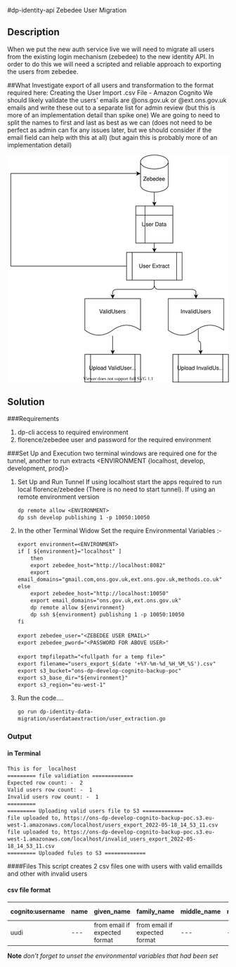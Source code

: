 #dp-identity-api Zebedee User Migration
## Description

When we put the new auth service live we will need to migrate all users from the existing login mechanism (zebedee) to the new identity API. In order to do this we will need a scripted and reliable approach to exporting the users from zebedee.

##What
Investigate export of all users and transformation to the format required here: Creating the User Import .csv File - Amazon Cognito
We should likely validate the users' emails are @ons.gov.uk or @ext.ons.gov.uk emails and write these out to a separate list for admin review (but this is more of an implementation detail than spike one)
We are going to need to split the names to first and last as best as we can (does not need to be perfect as admin can fix any issues later, but we should consider if the email field can help with this at all) (but again this is probably more of an implementation detail)

![dataflow](dataflow.drawio.svg)

## Solution 
###Requirements 
1.  dp-cli access to required environment
2.  florence/zebedee user and password for the required environment

###Set Up and Execution
two terminal windows are required  one for the tunnel, another to run extracts 
<ENVIRONMENT {localhost, develop, development, prod}>
1. Set Up and Run Tunnel
    If using localhost start the apps required to run local florence/zebedee (There is no need to start tunnel).
    If using an remote environment version
    ```shell
    dp remote allow <ENVIRONMENT>
    dp ssh develop publishing 1 -p 10050:10050
    ```
2. In the other Terminal Widow 
    Set the require  Environmental Variables :-
    ``` shell 
    export environment=<ENVIRONMENT>
    if [ ${environment}="localhost" ]
        then
        export zebedee_host="http://localhost:8082" 
        export email_domains="gmail.com,ons.gov.uk,ext.ons.gov.uk,methods.co.uk"
    else 
        export zebedee_host="http://localhost:10050"
        export email_domains="ons.gov.uk,ext.ons.gov.uk"
        dp remote allow ${environment}
        dp ssh ${environment} publishing 1 -p 10050:10050
    fi

    export zebedee_user="<ZEBEDEE USER EMAIL>"
    export zebedee_pword="<PASSWORD FOR ABOVE USER>"
    
    export tmpfilepath="<fullpath for a temp file>"
    export filename="users_export_$(date '+%Y-%m-%d_%H_%M_%S').csv"
    export s3_bucket="ons-dp-develop-cognito-backup-poc"
    export s3_base_dir="${environment}"
    export s3_region="eu-west-1"

4. Run the code....
   ``` shell
   go run dp-identity-data-migration/userdataextraction/user_extraction.go
   ```

### Output
#### in Terminal 
```
This is for  localhost
========= file validiation =============
Expected row count: -  2
Valid users row count: -  1
Invalid users row count: -  1
=========
========= Uploading valid users file to S3 =============
file uploaded to, https://ons-dp-develop-cognito-backup-poc.s3.eu-west-1.amazonaws.com/localhost/users_export_2022-05-18_14_53_11.csv
file uploaded to, https://ons-dp-develop-cognito-backup-poc.s3.eu-west-1.amazonaws.com/localhost/invalid_users_export_2022-05-18_14_53_11.csv
========= Uploaded fules to S3 =============
```

####Files
This script creates 2 csv files one with users with valid emailIds and other with invalid users 
#### csv file format 
cognito:username | name | given_name | family_name | middle_name | nickname | preferred_username | profile	picture | website | email | email_verified | gender | birthdate | zoneinfo | locale | phone_number | phone_number_verified | address | updated_at | cognito:mfa_enabled
--- | --- | --- | --- | --- | --- | --- | --- | --- | --- | --- | --- | --- | --- | --- | --- | --- | --- | --- | ---
uudi | --- | from email if expected format | from email if expected format | --- | --- | --- | --- | --- | email | true | --- | --- | --- | --- | --- | false | --- | --- | false 


**Note** *don't forget to unset the environmental variables that had been set*

